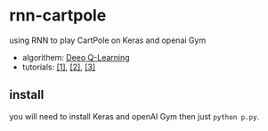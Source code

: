 # rnn-cartpole
using RNN to play CartPole on Keras and openai Gym

- algorithem: [Deeo Q-Learning](https://neuro.cs.ut.ee/demystifying-deep-reinforcement-learning/)  
- tutorials: [[1]](https://pythonprogramming.net/openai-cartpole-neural-network-example-machine-learning-tutorial/), [[2]](https://keon.io/deep-q-learning/), [[3]](http://kvfrans.com/simple-algoritms-for-solving-cartpole/)

## install
you will need to install Keras and openAI Gym then just `python p.py`.
